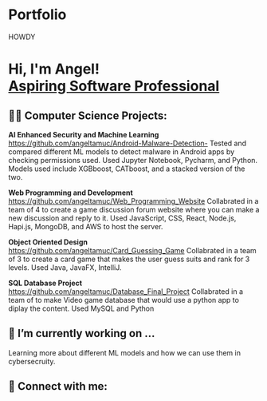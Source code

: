 # Portfolio
HOWDY
<h1>Hi, I'm Angel! <br/><a href="https://www.linkedin.com/in/angel-campos-69b74426b/">Aspiring Software Professional</a></h1>

<h2>👨‍💻 Computer Science Projects:</h2>

<b>AI Enhanced Security and Machine Learning</b>
https://github.com/angeltamuc/Android-Malware-Detection- 
Tested and compared different ML models to detect malware in Android apps by checking permissions used. 
Used Jupyter Notebook, Pycharm, and Python. Models used include XGBboost, CATboost, and a stacked version of the two.

<b>Web Programming and Development</b>
https://github.com/angeltamuc/Web_Programming_Website
Collabrated in a team of 4 to create a game discussion forum website where you can make a new discussion and reply to it. 
Used JavaScript, CSS, React, Node.js, Hapi.js, MongoDB, and AWS to host the server.

<b>Object Oriented Design</b>
https://github.com/angeltamuc/Card_Guessing_Game
Collabrated in a team of 3 to create a card game that makes the user guess suits and rank for 3 levels.
Used Java, JavaFX, IntelliJ.

<b>SQL Database Project</b>
https://github.com/angeltamuc/Database_Final_Project
Collabrated in a team of  to make Video game database that would use a python app to diplay the content.
Used MySQL and Python


<b> <h2> 🔭 I’m currently working on ... </h2> </b>
Learning more about different ML models and how we can use them in cybersecruity.


<h2> 🤳 Connect with me:</h2>

[linkedin]: https://www.linkedin.com/in/angel-campos-69b74426b/








